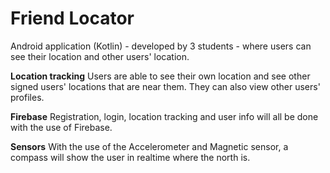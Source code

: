 # Friend Locator
Android application (Kotlin) - developed by 3 students - where users can see their location and other users' location.

**Location tracking**
Users are able to see their own location and see other signed users' locations that are near them. They can also view other users' profiles.

**Firebase**
Registration, login, location tracking and user info will all be done with the use of Firebase.

**Sensors**
With the use of the Accelerometer and Magnetic sensor, a compass will show the user in realtime where the north is.
